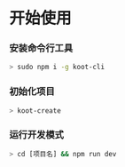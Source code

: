 # 开始使用

### 安装命令行工具

```bash
> sudo npm i -g koot-cli
```

### 初始化项目

```bash
> koot-create
```

### 运行开发模式

```bash
> cd [项目名] && npm run dev
```
